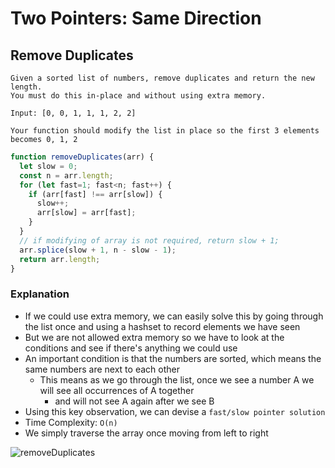 # Two Pointers: Same Direction
## Remove Duplicates
```
Given a sorted list of numbers, remove duplicates and return the new length.
You must do this in-place and without using extra memory.

Input: [0, 0, 1, 1, 1, 2, 2]

Your function should modify the list in place so the first 3 elements becomes 0, 1, 2
```
```javascript
function removeDuplicates(arr) {
  let slow = 0;
  const n = arr.length;
  for (let fast=1; fast<n; fast++) {
    if (arr[fast] !== arr[slow]) {
      slow++;
      arr[slow] = arr[fast];
    }
  }
  // if modifying of array is not required, return slow + 1;
  arr.splice(slow + 1, n - slow - 1);
  return arr.length;
}
```
### Explanation
- If we could use extra memory, we can easily solve this by going through the list once and using a hashset to record elements we have seen
- But we are not allowed extra memory so we have to look at the conditions and see if there's anything we could use
- An important condition is that the numbers are sorted, which means the same numbers are next to each other
  - This means as we go through the list, once we see a number A we will see all occurrences of A together
    - and will not see A again after we see B
- Using this key observation, we can devise a `fast/slow pointer solution`
- Time Complexity: `O(n)`
- We simply traverse the array once moving from left to right

![removeDuplicates](../images/removeDuplicates.gif)

